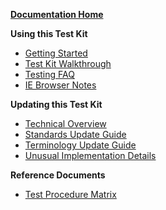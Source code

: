 **[Documentation Home](Home)**

**Using this Test Kit**
  - [Getting Started](https://github.com/onc-healthit/onc-certification-g10-test-kit/?tab=readme-ov-file#getting-started)
  - [Test Kit Walkthrough](Walkthrough)
  - [Testing FAQ](FAQ)
  - [IE Browser Notes](IE-Browser)

**Updating this Test Kit**
  - [Technical Overview](Technical-Overview)
  - [Standards Update Guide](SVAP-Update-Guide)
  - [Terminology Update Guide](Terminology-Update-Guide)
  - [Unusual Implementation Details](Unusual-Implementation-Details)

**Reference Documents**
  - [Test Procedure Matrix](https://github.com/onc-healthit/onc-certification-g10-test-kit/raw/refs/heads/main/onc_certification_g10_matrix.xlsx)